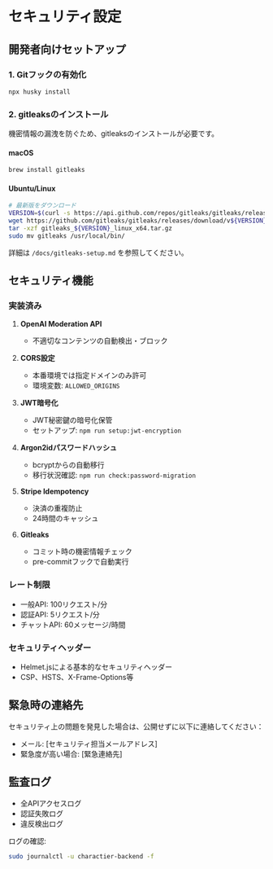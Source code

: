 # セキュリティ設定

## 開発者向けセットアップ

### 1. Gitフックの有効化
```bash
npx husky install
```

### 2. gitleaksのインストール
機密情報の漏洩を防ぐため、gitleaksのインストールが必要です。

#### macOS
```bash
brew install gitleaks
```

#### Ubuntu/Linux
```bash
# 最新版をダウンロード
VERSION=$(curl -s https://api.github.com/repos/gitleaks/gitleaks/releases/latest | grep '"tag_name":' | sed -E 's/.*"v([^"]+)".*/\1/')
wget https://github.com/gitleaks/gitleaks/releases/download/v${VERSION}/gitleaks_${VERSION}_linux_x64.tar.gz
tar -xzf gitleaks_${VERSION}_linux_x64.tar.gz
sudo mv gitleaks /usr/local/bin/
```

詳細は `/docs/gitleaks-setup.md` を参照してください。

## セキュリティ機能

### 実装済み

1. **OpenAI Moderation API**
   - 不適切なコンテンツの自動検出・ブロック

2. **CORS設定**
   - 本番環境では指定ドメインのみ許可
   - 環境変数: `ALLOWED_ORIGINS`

3. **JWT暗号化**
   - JWT秘密鍵の暗号化保管
   - セットアップ: `npm run setup:jwt-encryption`

4. **Argon2idパスワードハッシュ**
   - bcryptからの自動移行
   - 移行状況確認: `npm run check:password-migration`

5. **Stripe Idempotency**
   - 決済の重複防止
   - 24時間のキャッシュ

6. **Gitleaks**
   - コミット時の機密情報チェック
   - pre-commitフックで自動実行

### レート制限

- 一般API: 100リクエスト/分
- 認証API: 5リクエスト/分
- チャットAPI: 60メッセージ/時間

### セキュリティヘッダー

- Helmet.jsによる基本的なセキュリティヘッダー
- CSP、HSTS、X-Frame-Options等

## 緊急時の連絡先

セキュリティ上の問題を発見した場合は、公開せずに以下に連絡してください：

- メール: [セキュリティ担当メールアドレス]
- 緊急度が高い場合: [緊急連絡先]

## 監査ログ

- 全APIアクセスログ
- 認証失敗ログ
- 違反検出ログ

ログの確認:
```bash
sudo journalctl -u charactier-backend -f
```